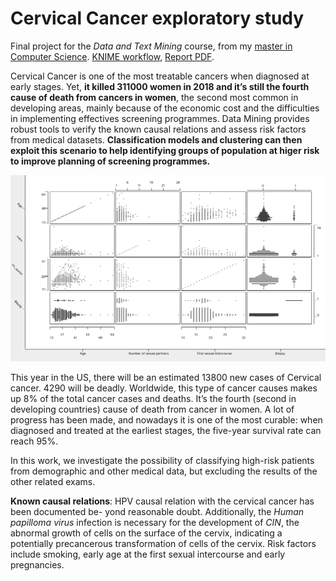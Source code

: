 # Cervical Cancer exploratory study

Final project for the *Data and Text Mining* course, from my [master in Computer Science](https://github.com/avivace). [KNIME workflow](https://github.com/avivace/cervical-cancer/blob/master/cervix.knwf), [Report PDF](https://github.com/avivace/cervical-cancer/blob/master/report.pdf).

Cervical Cancer is one of the most treatable
cancers when diagnosed at early stages. Yet, **it killed
311000 women in 2018 and it’s still the fourth cause of
death from cancers in women**, the second most common
in developing areas, mainly because of the economic cost
and the difficulties in implementing effectives screening
programmes. Data Mining provides robust tools to verify
the known causal relations and assess risk factors from
medical datasets. **Classification models and clustering can then exploit
this scenario to help identifying groups of population at
higer risk to improve planning of screening programmes.**

![](https://github.com/avivace/cervical-cancer/raw/master/report/figures/scatter.png)

This year in the US, there will be an estimated
13800 new cases of Cervical cancer. 4290 will be
deadly. Worldwide, this type of cancer causes
makes up 8% of the total cancer cases and deaths.
It’s the fourth (second in developing countries)
cause of death from cancer in women. A lot of
progress has been made, and nowadays it is one of
the most curable: when diagnosed and treated at the
earliest stages, the five-year survival rate can reach
95%.

In this work, we investigate the possibility of
classifying high-risk patients from demographic and
other medical data, but excluding the results of the other
related exams.

**Known causal relations**: HPV causal relation
with the cervical cancer has been documented be-
yond reasonable doubt. Additionally, the *Human
papilloma virus* infection is necessary for the development 
of *CIN*, the abnormal growth of cells
on the surface of the cervix, indicating a potentially
precancerous transformation of cells of the cervix.
Risk factors include smoking, early age at the
first sexual intercourse and early pregnancies.
